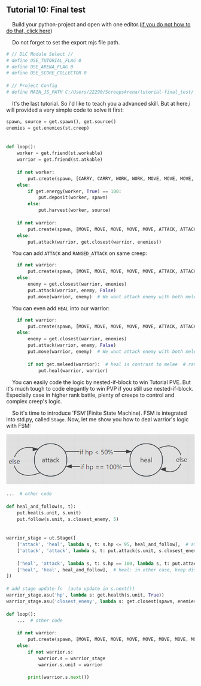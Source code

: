 ## Tutorial 10: Final test

&nbsp;&nbsp;&nbsp;&nbsp;Build your python-project and open with one editor.([if you do not how to do that, click here](https://github.com/EagleBaby/python_screeps_arena/blob/main/README.md))


&nbsp;&nbsp;&nbsp;&nbsp;Do not forget to set the export mjs file path.
```python
# // DLC Module Select //
# define USE_TUTORIAL_FLAG 0
# define USE_ARENA_FLAG 0
# define USE_SCORE_COLLECTOR 0

# // Project Config
# define MAIN_JS_PATH C:/Users/22290/ScreepsArena/tutorial-final_test/
```

&nbsp;&nbsp;&nbsp;&nbsp;It's the last tutorial. So i'd like to teach you a advanced skill. But at here,i will provided a very simple code to solve it first:
```python
spawn, source = get.spawn(), get.source()
enemies = get.enemies(st.creep)


def loop():
    worker = get.friend(st.workable)
    warrior = get.friend(st.atkable)

    if not worker:
        put.create(spawn, [CARRY, CARRY, WORK, WORK, MOVE, MOVE, MOVE, MOVE])
    else:
        if get.energy(worker, True) == 100:
            put.deposit(worker, spawn)
        else:
            put.harvest(worker, source)

    if not warrior:
        put.create(spawn, [MOVE, MOVE, MOVE, MOVE, MOVE, ATTACK, ATTACK, ATTACK, ATTACK, ATTACK])
    else:
        put.attack(warrior, get.closest(warrior, enemies))

```

&nbsp;&nbsp;&nbsp;&nbsp;You can add `ATTACK` and `RANGED_ATTACK` on same creep:
```python
    if not warrior:
        put.create(spawn, [MOVE, MOVE, MOVE, MOVE, MOVE, ATTACK, ATTACK, ATTACK, RANGED_ATTACK, RANGED_ATTACK])
    else:
        enemy = get.closest(warrior, enemies)
        put.attack(warrior, enemy, False)
        put.move(warrior, enemy)  # We want attack enemy with both melee and ranged. So we need close to enemy
```

&nbsp;&nbsp;&nbsp;&nbsp;You can even add `HEAL` into our warrior:
```python
    if not warrior:
        put.create(spawn, [MOVE, MOVE, MOVE, MOVE, MOVE, ATTACK, ATTACK, RANGED_ATTACK, RANGED_ATTACK, HEAL])
    else:
        enemy = get.closest(warrior, enemies)
        put.attack(warrior, enemy, False)
        put.move(warrior, enemy)  # We want attack enemy with both melee and ranged. So we need close to enemy

        if not get.meleed(warrior):  # heal is contrast to melee  # rangedHeal is contrast to ranged(but heal self is not ranged)
            put.heal(warrior, warrior)
```

&nbsp;&nbsp;&nbsp;&nbsp;You can easily code the logic by nested-if-block to win Tutorial PVE. But it's much tough to code elegantly to win PVP if you still use nested-if-block. Especially case in higher rank battle, plenty of creeps to control and complex creep's logic.

&nbsp;&nbsp;&nbsp;&nbsp;So it's time to introduce 'FSM'(Finite State Machine). FSM is integrated into std.py, called `Stage`. Now, let me show you how to deal warrior's logic with FSM:

![img](https://github.com/EagleBaby/python_screeps_arena/blob/main/tutorials/warrior_fsm.png)


```python
...  # other code

def heal_and_follow(s, t):
    put.heal(s.unit, s.unit)
    put.follow(s.unit, s.closest_enemy, 5)


warrior_stage = ut.Stage([
    ['attack', 'heal', lambda s, t: s.hp <= 95, heal_and_follow],  # attack: if hp <= 95%, heal self
    ['attack', 'attack', lambda s, t: put.attack(s.unit, s.closest_enemy)],  # attack: in other case, just keep attack

    ['heal', 'attack', lambda s, t: s.hp == 100, lambda s, t: put.attack(s.unit, s.closest_enemy)],  # heal: if hp full, goto attack
    ['heal', 'heal', heal_and_follow],  # heal: in other case, keep dist and heal self
])

# add stage update-fn  (auto update in s.next())
warrior_stage.asu('hp', lambda s: get.health(s.unit, True))
warrior_stage.asu('closest_enemy', lambda s: get.closest(spawn, enemies))

def loop():
    ...  # other code

    if not warrior:
        put.create(spawn, [MOVE, MOVE, MOVE, MOVE, MOVE, MOVE, MOVE, MOVE, MOVE, MOVE, ATTACK, ATTACK, HEAL])
    else:
        if not warrior.s:
            warrior.s = warrior_stage
            warrior.s.unit = warrior

        print(warrior.s.next())

```



